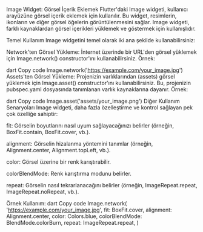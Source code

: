 <p>Image Widget: Görsel İçerik Eklemek
Flutter&#39;daki Image widgeti, kullanıcı arayüzüne görsel içerik eklemek için kullanılır. Bu widget, resimlerin, ikonların ve diğer görsel öğelerin görüntülenmesini sağlar. Image widgeti, farklı kaynaklardan görsel içerikleri yüklemek ve göstermek için kullanışlıdır.</p>
<p>Temel Kullanım
Image widgetini temel olarak iki ana şekilde kullanabilirsiniz:</p>
<p>Network&#39;ten Görsel Yükleme: İnternet üzerinde bir URL&#39;den görsel yüklemek için Image.network() constructor&#39;ını kullanabilirsiniz. Örnek:</p>
<p>dart
Copy code
Image.network(&#39;<a href="https://example.com/your_image.jpg">https://example.com/your_image.jpg</a>&#39;)
Assets&#39;ten Görsel Yükleme: Projenizin varlıklarından (assets) görsel yüklemek için Image.asset() constructor&#39;ını kullanabilirsiniz. Bu, projenizin pubspec.yaml dosyasında tanımlanan varlık kaynaklarına dayanır. Örnek:</p>
<p>dart
Copy code
Image.asset(&#39;assets/your_image.png&#39;)
Diğer Kullanım Senaryoları
Image widgeti, daha fazla özelleştirme ve kontrol sağlayan pek çok özelliğe sahiptir:</p>
<p>fit: Görselin boyutlarını nasıl uyum sağlayacağınızı belirler (örneğin, BoxFit.contain, BoxFit.cover, vb.).</p>
<p>alignment: Görselin hizalanma yöntemini tanımlar (örneğin, Alignment.center, Alignment.topLeft, vb.).</p>
<p>color: Görsel üzerine bir renk karıştırabilir.</p>
<p>colorBlendMode: Renk karıştırma modunu belirler.</p>
<p>repeat: Görselin nasıl tekrarlanacağını belirler (örneğin, ImageRepeat.repeat, ImageRepeat.noRepeat, vb.).</p>
<p>Örnek Kullanım:
dart
Copy code
Image.network(
  &#39;<a href="https://example.com/your_image.jpg">https://example.com/your_image.jpg</a>&#39;,
  fit: BoxFit.cover,
  alignment: Alignment.center,
  color: Colors.blue,
  colorBlendMode: BlendMode.colorBurn,
  repeat: ImageRepeat.repeat,
)</p>
